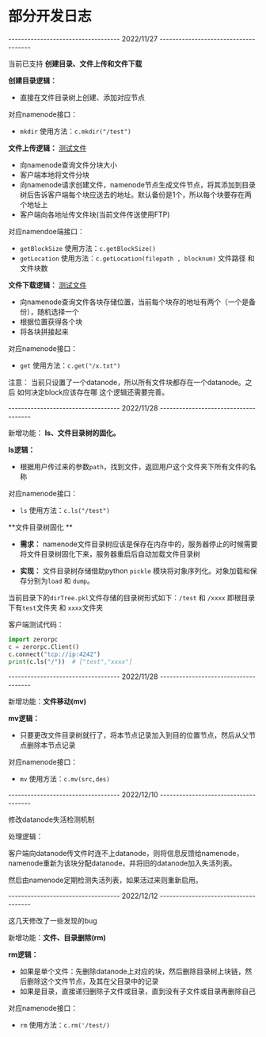 # 部分开发日志

----------------------------------- 2022/11/27 -------------------------------------

当前已支持 **创建目录、文件上传和文件下载**

**创建目录逻辑：**
- 直接在文件目录树上创建、添加对应节点

对应namenode接口：
- `mkdir` 使用方法：`c.mkdir("/test")`

**文件上传逻辑：**  [测试文件](https://github.com/onlyone2019/HDFS/blob/main/putFileTest.py)
- 向namenode查询文件分块大小
- 客户端本地将文件分块
- 向namenode请求创建文件，namenode节点生成文件节点，将其添加到目录树后告诉客户端每个块应送去的地址。默认备份是1个，所以每个块要存在两个地址上
- 客户端向各地址传文件块(当前文件传送使用FTP)

对应namendoe端接口：
- `getBlockSize` 使用方法：`c.getBlockSize()`
- `getLocation` 使用方法：`c.getLocation(filepath , blocknum)` 文件路径 和 文件块数

**文件下载逻辑：** [测试文件](https://github.com/onlyone2019/HDFS/blob/main/getFileTest.py)
- 向namenode查询文件各块存储位置，当前每个块存的地址有两个（一个是备份），随机选择一个
- 根据位置获得各个块
- 将各块拼接起来

对应namenode接口：
- `get` 使用方法：`c.get("/x.txt")`

注意：
当前只设置了一个datanode，所以所有文件块都存在一个datanode。之后 如何决定block应该存在哪 这个逻辑还需要完善。

----------------------------------- 2022/11/28 -------------------------------------

新增功能： **ls、文件目录树的固化。**

**ls逻辑：**
- 根据用户传过来的参数`path`，找到文件，返回用户这个文件夹下所有文件的名称

对应namenode接口：
- `ls` 使用方法：`c.ls("/test")`

**文件目录树固化 **
- **需求：** namenode文件目录树应该是保存在内存中的，服务器停止的时候需要将文件目录树固化下来，服务器重启后自动加载文件目录树

- **实现：** 文件目录树存储借助python `pickle` 模块将对象序列化。对象加载和保存分别为`load` 和 `dump`。

当前目录下的`dirTree.pkl`文件存储的目录树形式如下：`/test` 和 `/xxxx` 即根目录下有`test`文件夹 和 `xxxx`文件夹

客户端测试代码：
```python
import zerorpc
c = zerorpc.Client()
c.connect("tcp://ip:4242")
print(c.ls("/"))  # ["test","xxxx"]
```

----------------------------------- 2022/11/28 -------------------------------------

新增功能：**文件移动(mv)**

**mv逻辑：**
- 只要更改文件目录树就行了，将本节点记录加入到目的位置节点，然后从父节点删除本节点记录

对应namenode接口：
- `mv` 使用方法：`c.mv(src,des)`


----------------------------------- 2022/12/10 -------------------------------------

修改datanode失活检测机制

处理逻辑：

客户端向datanode传文件时连不上datanode，则将信息反馈给namenode，namenode重新为该块分配datanode，并将旧的datanode加入失活列表。

然后由namenode定期检测失活列表，如果活过来则重新启用。

----------------------------------- 2022/12/12 -------------------------------------

这几天修改了一些发现的bug

新增功能：**文件、目录删除(rm)**

**rm逻辑：**
- 如果是单个文件：先删除datanode上对应的块，然后删除目录树上块链，然后删除这个文件节点，及其在父目录中的记录
- 如果是目录，直接递归删除子文件或目录，直到没有子文件或目录再删除自己

对应namenode接口：
- `rm` 使用方法：`c.rm('/test/)`
